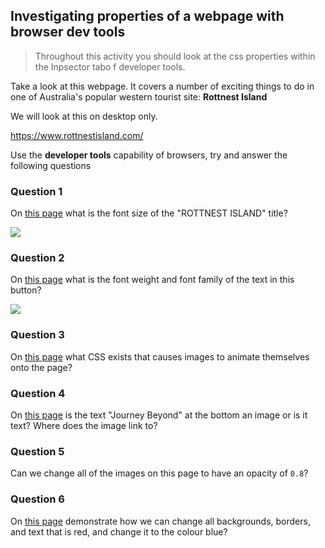 ## Investigating properties of a webpage with browser dev tools

> Throughout this activity you should look at the css properties within the Inpsector tabo f developer tools.

Take a look at this webpage. It covers a number of exciting things to do in one of Australia's popular western tourist site: **Rottnest Island**

We will look at this on desktop only.

https://www.rottnestisland.com/

Use the **developer tools** capability of browsers, try and answer the following questions

### Question 1

On [this page](https://rottnestexpress.com.au/rottnest-island/) what is the font size of the "ROTTNEST ISLAND" title?

![](./images/q1.png)

### Question 2

On [this page](https://rottnestexpress.com.au/rottnest-island/) what is the font weight and font family of the text in this button?

![](./images/q2.png)

### Question 3

On [this page](https://rottnestexpress.com.au/rottnest-island/) what CSS exists that causes images to animate themselves onto the page?

### Question 4

On [this page](https://rottnestexpress.com.au/rottnest-island/) is the text "Journey Beyond" at the bottom an image or is it text? Where does the image link to?

### Question 5

Can we change all of the images on this page to have an opacity of `0.8`?

### Question 6

On [this page](https://rottnestexpress.com.au/rottnest-island/) demonstrate how we can change all backgrounds, borders, and text that is red, and change it to the colour blue?
